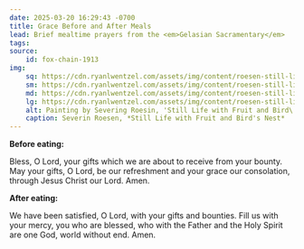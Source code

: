 ```yaml
---
date: 2025-03-20 16:29:43 -0700
title: Grace Before and After Meals
lead: Brief mealtime prayers from the <em>Gelasian Sacramentary</em>
tags:
source:
    id: fox-chain-1913
img:
    sq: https://cdn.ryanlwentzel.com/assets/img/content/roesen-still-life-fruit-sq.webp
    sm: https://cdn.ryanlwentzel.com/assets/img/content/roesen-still-life-fruit-sm.webp
    md: https://cdn.ryanlwentzel.com/assets/img/content/roesen-still-life-fruit-md.webp
    lg: https://cdn.ryanlwentzel.com/assets/img/content/roesen-still-life-fruit-lg.webp
    alt: Painting by Severing Roesin, 'Still Life with Fruit and Bird\'s Nest'
    caption: Severin Roesen, *Still Life with Fruit and Bird's Nest*
---
```

**Before eating:**

Bless, O Lord, your gifts which we are about to receive from your bounty. May your gifts, O Lord, be our refreshment and your grace our consolation, through Jesus Christ our Lord. Amen.

**After eating:**

We have been satisfied, O Lord, with your gifts and bounties. Fill us with your mercy, you who are blessed, who with the Father and the Holy Spirit are one God, world without end. Amen.
